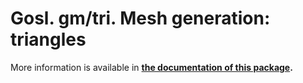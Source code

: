 # Gosl. gm/tri. Mesh generation: triangles

More information is available in **[the documentation of this package](http://rawgit.com/cpmech/gosl/master/doc/xxgm-tri.html).**
